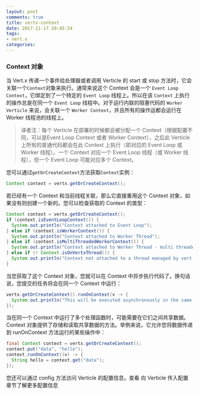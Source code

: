 ```yaml
---
layout: post
comments: true
title: vertx-context
date: 2017-11-17 20:45:24
tags:
- vert.x
categories:
---
```


### Context 对象

当 Vert.x 传递一个事件给处理器或者调用 Verticle 的 start 或 stop 方法时，它会关联一个`Context`对象来执行。通常来说这个 Context 会是一个 `Event Loop Context`，它绑定到了一个特定的 `Event Loop` 线程上。所以在该 `Context` 上执行的操作总是在同一个 `Event Loop` 线程中。对于运行内联的阻塞代码的 `Worker Verticle` 来说，会关联一个 `Worker Context`，并且所有的操作运都会运行在 Worker 线程池的线程上。

> 译者注：每个 Verticle 在部署的时候都会被分配一个 Context（根据配置不同，可以是Event Loop Context 或者 Worker Context），之后此 Verticle 上所有的普通代码都会在此 Context 上执行（即对应的 Event Loop 或Worker 线程）。一个 Context 对应一个 Event Loop 线程（或 Worker 线程），但一个 Event Loop 可能对应多个 Context。

<!-- more -->

您可以通过`getOrCreateContext`方法获取`Context`实例：

```java
Context context = vertx.getOrCreateContext();
```

若已经有一个 Context 和当前线程关联，那么它直接重用这个 Context 对象，如果没有则创建一个新的。您可以检查获取的 Context 的类型：

```java
Context context = vertx.getOrCreateContext();
if (context.isEventLoopContext()) {
  System.out.println("Context attached to Event Loop");
} else if (context.isWorkerContext()) {
  System.out.println("Context attached to Worker Thread");
} else if (context.isMultiThreadedWorkerContext()) {
  System.out.println("Context attached to Worker Thread - multi threaded worker");
} else if (! Context.isOnVertxThread()) {
  System.out.println("Context not attached to a thread managed by vert.x");
}
```

当您获取了这个 Context 对象，您就可以在 Context 中异步执行代码了。换句话说，您提交的任务将会在同一个 Context 中运行：

```java
vertx.getOrCreateContext().runOnContext(v -> {
  System.out.println("This will be executed asynchronously in the same context");
});
```

当在同一个 Context 中运行了多个处理函数时，可能需要在它们之间共享数据。 Context 对象提供了存储和读取共享数据的方法。举例来说，它允许您将数据传递到 runOnContext 方法运行的某些操作中：

```java
final Context context = vertx.getOrCreateContext();
context.put("data", "hello");
context.runOnContext((v) -> {
  String hello = context.get("data");
});
```

您还可以通过 config 方法访问 Verticle 的配置信息。查看 向 Verticle 传入配置 章节了解更多配置信息




